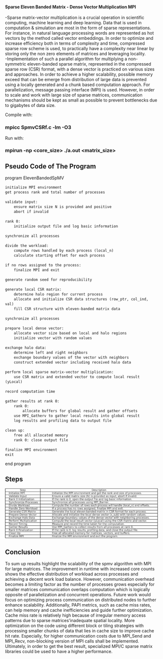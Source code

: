 #### Sparse Eleven Banded Matrix - Dense Vector Multiplication MPI 
-Sparse matrix-vector multiplication is a crucial operation in scientific computing, machine learning and deep learning. Data that is used in computation & simulation are most in the form of sparse representations. For instance, in natural language processing words are represented as hot vectors by the method called vector embeddings. In order to optimize and increase efficiency both in terms of complexity and time, compressed sparse row scheme is used, to practically have a complexity near linear by storing only the non zero elements of matrices and leveraging locality.    	
-Implementation of such a parallel algorithm for multiplying a non-symmetric eleven-banded sparse matrix, represented in the compressed sparse row (CSR) format, with a dense vector is practiced on various sizes and approaches. In order to achieve a higher scalability, possible memory exceed that can be emerge from distribution of large data is prevented using a locally generated and a chunk based computation approach. For parallelization, message passing interface (MPI) is used. However, in order to scale and work with large size of sparse matrices, communication mechanisms should be kept as small as possible to prevent bottlenecks due to gigabytes of data size.

Compile with: 
### mpicc SpmvCSRf.c -lm -O3
Run with: 
### mpirun -np <core_size> ./a.out <matrix_size>

## Pseudo Code of The Program

program ElevenBandedSpMV

    initialize MPI environment
    get process rank and total number of processes

    validate input:
        ensure matrix size N is provided and positive
        abort if invalid

    rank 0:
        initialize output file and log basic information

    synchronize all processes

    divide the workload:
        compute rows handled by each process (local_n)
        calculate starting offset for each process

    if no rows assigned to the process:
        finalize MPI and exit

    generate random seed for reproducibility

    generate local CSR matrix:
        determine halo region for current process
        allocate and initialize CSR data structures (row_ptr, col_ind, val)
        fill CSR structure with eleven-banded matrix data

    synchronize all processes

    prepare local dense vector:
        allocate vector size based on local and halo regions
        initialize vector with random values

    exchange halo data:
        determine left and right neighbors
        exchange boundary values of the vector with neighbors
        construct extended vector including received halo data

    perform local sparse matrix-vector multiplication:
        use CSR matrix and extended vector to compute local result (yLocal)

    record computation time

    gather results at rank 0:
        rank 0:
            allocate buffers for global result and gather offsets
        use MPI_Gatherv to gather local results into global result
        log results and profiling data to output file

    clean up:
        free all allocated memory
        rank 0: close output file

    finalize MPI environment
    exit

end program


## Steps

![](image.png)

## Conclusion
To sum up results highlight the scalability of the spmv algorithm with MPI for large matrices. The improvement in runtime with increased core counts shows the effective distribution of workload across processes and achieving a decent work load balance. However, communication overhead becomes a limiting factor as the number of processes grows especially for smaller matrices communication overlaps computation which is logically opposite of parallelization and concurrent operations. Future work would focus on optimizing process communication on distributed nodes to further enhance scalability. Additionally, PAPI metrics, such as cache miss rates, can help memory and cache inefficiencies and guide further optimization. Cache miss rate is relatively high because of irregular memory access patterns due to sparse matrices’inadequate spatial locality.  More optimization on the code using different block or tiling strategies with processing smaller chunks of data that lies in cache size to improve cache hit rate. Especially, for higher communication costs due to MPI_Send and MPI_Recv, non-blocking version of MPI calls shall be implemented. Ultimately, in order to get the best result, specialized MPI/C sparse matrix libraries could be used to have a higher performance. 